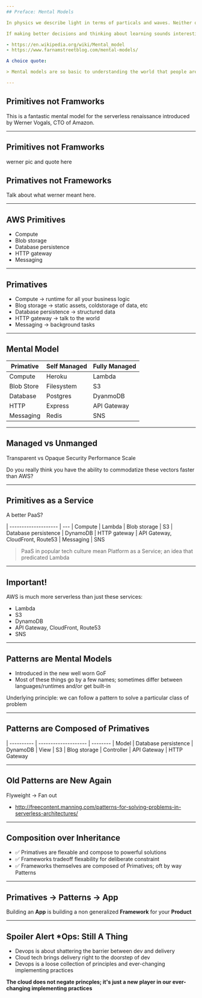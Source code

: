 ```yaml
---
## Preface: Mental Models

In physics we describe light in terms of particals and waves. Neither of these things are precisely true but both are useful *models* for thinking about how light works. A mental model is way of approaching thinking around a how a particular idea or topic works. It is a technique of self directed empathy to aide in understanding complex systems better and make better decisions for creating desirable outcomes in those systems.

If making better decisions and thinking about learning sounds interesting to you I highly reccomend reading these links!

- https://en.wikipedia.org/wiki/Mental_model
- https://www.farnamstreetblog.com/mental-models/

A choice quote:

> Mental models are so basic to understanding the world that people are hardly conscious of them.

---
```

## Primitives not Framworks

This is a fantastic mental model for the serverless renaissance introduced by Werner Vogals, CTO of Amazon.

---
## Primitives not Framworks

werner pic and quote here


## Primatives not Frameworks

Talk about what werner meant here.

---
## AWS Primitives

- Compute
- Blob storage
- Database persistence
- HTTP gateway
- Messaging

---
## Primatives

- Compute &rarr; runtime for all your business logic
- Blog storage &rarr; static assets, coldstorage of data, etc
- Database persistence &rarr; structured data
- HTTP gateway &rarr; talk to the world
- Messaging &rarr; background tasks

---
## Mental Model

| Primative  | Self Managed | Fully Managed
| ---------- | ------------ | ------
| Compute    | Heroku       | Lambda       | Transparent upgrading, Auto Scaling pay per use
| Blob Store | Filesystem   | S3           | Transparent upgrading, Auto Scaling pay per use
| Database   | Postgres     | DyanmoDB     | Configured auto scaling pay reads/writes provisinoed capacity
| HTTP       | Express      | API Gateway  | Completely transparent pay per use
| Messaging  | Redis        | SNS          | Pay per use

---
## Managed vs Unmanged

Transparent vs Opaque
Security
Performance
Scale

Do you really think you have the ability to commodatize these vectors faster than AWS?

---
## Primitives as a Service

A better PaaS?

| -------------------- | ---
| Compute              | Lambda
| Blob storage         | S3
| Database persistence | DynamoDB
| HTTP gateway         | API Gateway, CloudFront, Route53
| Messaging            | SNS

> PaaS in popular tech culture mean Platform as a Service; an idea that predicated Lambda

---
## Important!

AWS is much more serverless than just these services:

- Lambda
- S3
- DynamoDB
- API Gateway, CloudFront, Route53
- SNS

---
## Patterns are Mental Models

- Introduced in the new well worn GoF
- Most of these things go by a few names; sometimes differ between languages/runtimes and/or get built-in

Underlying principle: we can follow a pattern to solve a particular class of problem

---
## Patterns are Composed of Primatives

| ---------- | -------------------- | --------
| Model      | Database persistence | DynamoDB
| View       | S3                   | Blog storage
| Controller | API Gateway          | HTTP Gateway

---
## Old Patterns are New Again

Flyweight &rarr; Fan out
- http://freecontent.manning.com/patterns-for-solving-problems-in-serverless-architectures/ 

---
## Composition over Inheritance 

- ✅ Primatives are flexable and compose to powerful solutions
- ✅ Frameworks tradeoff flexability for deliberate constraint
- ✅ Frameworks themselves are composed of Primatives; oft by way Patterns

---
## Primatives &rarr; Patterns &rarr; App

Building an **App** is building a non generalized **Framework** for your **Product**

---
## Spoiler Alert *Ops: Still A Thing

- Devops is about shattering the barrier between dev and delivery
- Cloud tech brings delivery right to the doorstep of dev
- Devops is a loose collection of principles and ever-changing implementing practices

**The cloud does not negate princples; it's just a new player in our ever-changing implementing practices**
